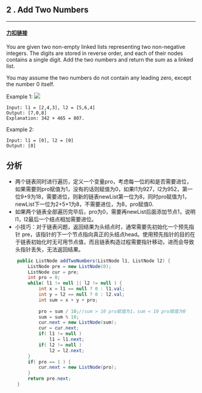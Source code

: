 ## 2 . Add Two Numbers

------

#### [力扣链接](https://leetcode-cn.com/problems/add-two-numbers/)

You are given two non-empty linked lists representing two non-negative integers. The digits are stored in reverse order, and each of their nodes contains a single digit. Add the two numbers and return the sum as a linked list.

You may assume the two numbers do not contain any leading zero, except the number 0 itself.

Example 1:
 ![](https://assets.leetcode.com/uploads/2020/10/02/addtwonumber1.jpg)

 ```
Input: l1 = [2,4,3], l2 = [5,6,4]
Output: [7,0,8]
Explanation: 342 + 465 = 807.
 ```

Example 2:
 ```
Input: l1 = [0], l2 = [0]
Output: [0]
 ```
## 分析

- 两个链表同时进行遍历，定义一个变量pro，考虑每一位的和是否需要进位，如果需要则pro赋值为1，没有的话则赋值为0，如果l1为927，l2为952，第一位9+9为18，需要进位，则新的链表newList第一位为8，同时pro赋值为1，newList下一位为2+5+1为8，不需要进位，为8，pro赋值0.
- 如果两个链表全部遍历完毕后，pro为0，需要再newList后面添加节点1，说明l1，l2最后一个结点相加需要进位。
- 小技巧：对于链表问题，返回结果为头结点时，通常需要先初始化一个预先指针 pre，该指针的下一个节点指向真正的头结点head。使用预先指针的目的在于链表初始化时无可用节点值，而且链表构造过程需要指针移动，进而会导致头指针丢失，无法返回结果。

```java
    public ListNode addTwoNumbers(ListNode l1, ListNode l2) {
        ListNode pre = new ListNode(0);
        ListNode cur = pre;
        int pro = 0;
        while( l1 != null || l2 != null ) {
            int x = l1 == null ? 0 : l1.val;
            int y = l2 == null ? 0 : l2.val;
            int sum = x + y + pro;
            
            pro = sum / 10;//sum > 10 pro赋值为1，sum < 10 pro赋值为0
            sum = sum % 10;
            cur.next = new ListNode(sum);
            cur = cur.next;
            if( l1 != null )
                l1 = l1.next;
            if( l2 != null )
                l2 = l2.next;
        }
        if( pro == 1 ) {
            cur.next = new ListNode(pro);
        }
        return pre.next;
    }

```



